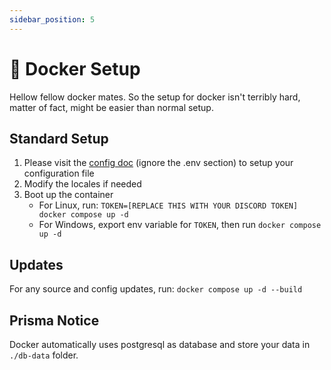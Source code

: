 ```yaml
---
sidebar_position: 5
---
```


# 🐋 Docker Setup

Hellow fellow docker mates. So the setup for docker isn't terribly hard, matter of fact, might be easier than normal setup.

## Standard Setup
1. Please visit the [config doc](https://doc.ticket.pm/docs/config#general-configuration) (ignore the .env section) to setup your configuration file
2. Modify the locales if needed
3. Boot up the container
    * For Linux, run: `TOKEN=[REPLACE THIS WITH YOUR DISCORD TOKEN] docker compose up -d`
    * For Windows, export env variable for `TOKEN`, then run `docker compose up -d`

## Updates
For any source and config updates, run: `docker compose up -d --build`

## Prisma Notice
Docker automatically uses postgresql as database and store your data in `./db-data` folder.
